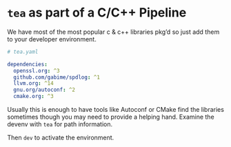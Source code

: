 # `tea` as part of a C/C++ Pipeline

We have most of the most popular c & c++ libraries pkg’d so just add them
to your developer environment.

```yaml
# tea.yaml

dependencies:
  openssl.org: ^3
  github.com/gabime/spdlog: ^1
  llvm.org: ^14
  gnu.org/autoconf: ^2
  cmake.org: ^3
```

Usually this is enough to have tools like Autoconf or CMake find the libraries
sometimes though you may need to provide a helping hand. Examine the devenv
with `tea` for path information.

Then `dev` to activate the environment.
